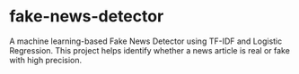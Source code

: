 # fake-news-detector
A machine learning-based Fake News Detector using TF-IDF and Logistic Regression. This project helps identify whether a news article is real or fake with high precision.
